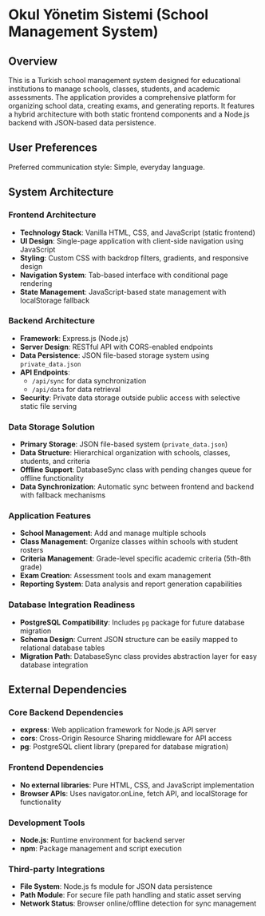 # Okul Yönetim Sistemi (School Management System)

## Overview

This is a Turkish school management system designed for educational institutions to manage schools, classes, students, and academic assessments. The application provides a comprehensive platform for organizing school data, creating exams, and generating reports. It features a hybrid architecture with both static frontend components and a Node.js backend with JSON-based data persistence.

## User Preferences

Preferred communication style: Simple, everyday language.

## System Architecture

### Frontend Architecture
- **Technology Stack**: Vanilla HTML, CSS, and JavaScript (static frontend)
- **UI Design**: Single-page application with client-side navigation using JavaScript
- **Styling**: Custom CSS with backdrop filters, gradients, and responsive design
- **Navigation System**: Tab-based interface with conditional page rendering
- **State Management**: JavaScript-based state management with localStorage fallback

### Backend Architecture
- **Framework**: Express.js (Node.js)
- **Server Design**: RESTful API with CORS-enabled endpoints
- **Data Persistence**: JSON file-based storage system using `private_data.json`
- **API Endpoints**: 
  - `/api/sync` for data synchronization
  - `/api/data` for data retrieval
- **Security**: Private data storage outside public access with selective static file serving

### Data Storage Solution
- **Primary Storage**: JSON file-based system (`private_data.json`)
- **Data Structure**: Hierarchical organization with schools, classes, students, and criteria
- **Offline Support**: DatabaseSync class with pending changes queue for offline functionality
- **Data Synchronization**: Automatic sync between frontend and backend with fallback mechanisms

### Application Features
- **School Management**: Add and manage multiple schools
- **Class Management**: Organize classes within schools with student rosters
- **Criteria Management**: Grade-level specific academic criteria (5th-8th grade)
- **Exam Creation**: Assessment tools and exam management
- **Reporting System**: Data analysis and report generation capabilities

### Database Integration Readiness
- **PostgreSQL Compatibility**: Includes `pg` package for future database migration
- **Schema Design**: Current JSON structure can be easily mapped to relational database tables
- **Migration Path**: DatabaseSync class provides abstraction layer for easy database integration

## External Dependencies

### Core Backend Dependencies
- **express**: Web application framework for Node.js API server
- **cors**: Cross-Origin Resource Sharing middleware for API access
- **pg**: PostgreSQL client library (prepared for database migration)

### Frontend Dependencies
- **No external libraries**: Pure HTML, CSS, and JavaScript implementation
- **Browser APIs**: Uses navigator.onLine, fetch API, and localStorage for functionality

### Development Tools
- **Node.js**: Runtime environment for backend server
- **npm**: Package management and script execution

### Third-party Integrations
- **File System**: Node.js fs module for JSON data persistence
- **Path Module**: For secure file path handling and static asset serving
- **Network Status**: Browser online/offline detection for sync management